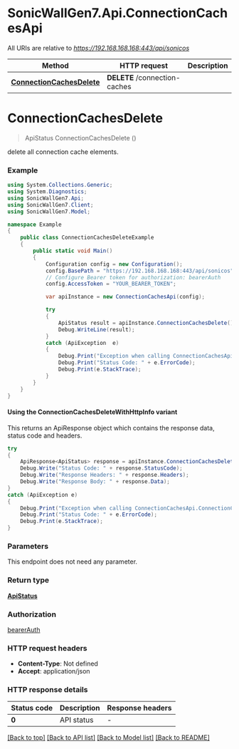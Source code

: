 # SonicWallGen7.Api.ConnectionCachesApi

All URIs are relative to *https://192.168.168.168:443/api/sonicos*

| Method | HTTP request | Description |
|--------|--------------|-------------|
| [**ConnectionCachesDelete**](ConnectionCachesApi.md#connectioncachesdelete) | **DELETE** /connection-caches |  |

<a id="connectioncachesdelete"></a>
# **ConnectionCachesDelete**
> ApiStatus ConnectionCachesDelete ()



delete all connection cache elements.

### Example
```csharp
using System.Collections.Generic;
using System.Diagnostics;
using SonicWallGen7.Api;
using SonicWallGen7.Client;
using SonicWallGen7.Model;

namespace Example
{
    public class ConnectionCachesDeleteExample
    {
        public static void Main()
        {
            Configuration config = new Configuration();
            config.BasePath = "https://192.168.168.168:443/api/sonicos";
            // Configure Bearer token for authorization: bearerAuth
            config.AccessToken = "YOUR_BEARER_TOKEN";

            var apiInstance = new ConnectionCachesApi(config);

            try
            {
                ApiStatus result = apiInstance.ConnectionCachesDelete();
                Debug.WriteLine(result);
            }
            catch (ApiException  e)
            {
                Debug.Print("Exception when calling ConnectionCachesApi.ConnectionCachesDelete: " + e.Message);
                Debug.Print("Status Code: " + e.ErrorCode);
                Debug.Print(e.StackTrace);
            }
        }
    }
}
```

#### Using the ConnectionCachesDeleteWithHttpInfo variant
This returns an ApiResponse object which contains the response data, status code and headers.

```csharp
try
{
    ApiResponse<ApiStatus> response = apiInstance.ConnectionCachesDeleteWithHttpInfo();
    Debug.Write("Status Code: " + response.StatusCode);
    Debug.Write("Response Headers: " + response.Headers);
    Debug.Write("Response Body: " + response.Data);
}
catch (ApiException e)
{
    Debug.Print("Exception when calling ConnectionCachesApi.ConnectionCachesDeleteWithHttpInfo: " + e.Message);
    Debug.Print("Status Code: " + e.ErrorCode);
    Debug.Print(e.StackTrace);
}
```

### Parameters
This endpoint does not need any parameter.
### Return type

[**ApiStatus**](ApiStatus.md)

### Authorization

[bearerAuth](../README.md#bearerAuth)

### HTTP request headers

 - **Content-Type**: Not defined
 - **Accept**: application/json


### HTTP response details
| Status code | Description | Response headers |
|-------------|-------------|------------------|
| **0** | API status |  -  |

[[Back to top]](#) [[Back to API list]](../README.md#documentation-for-api-endpoints) [[Back to Model list]](../README.md#documentation-for-models) [[Back to README]](../README.md)

